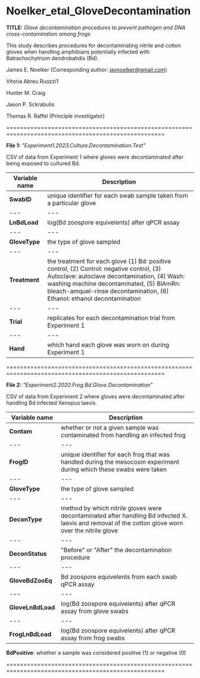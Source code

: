 # Noelker_etal_GloveDecontamination
**TITLE:** _Glove decontamination procedures to prevent pathogen and DNA cross-contamination among frogs_

This study describes procedures for decontaminating nitrile and cotton gloves when handling amphibians potentially infected with Batrachochytrium dendrobatidis (Bd).

James E. Noelker (Corresponding author: jaynoelker@gmail.com)

Vitoria Abreu Ruozzi1

Hunter M. Craig

Jason P. Sckrabulis

Thomas R. Raffel (Principle investigator)

====================================================================================================

**File 1:** _"Experiment1.2023.Culture.Decontamination.Test"_

CSV of data from Experiment 1 where gloves were decontaminated after being exposed to cultured Bd.

| Variable name | Description |
| --- | --- |
| **SwabID** | unique identifier for each swab sample taken from a particular glove |
| --- | --- |
| **LnBdLoad** | log(Bd zoospore equivelents) after qPCR assay |
| --- | --- |
| **GloveType** | the type of glove sampled |
| --- | --- |
| **Treatment** | the treatment for each glove (1) Bd: positive control, (2) Control: negative control, (3) Autoclave: autoclave decontamination, (4) Wash: washing machine decontaminated, (5) BlAmRn: bleach-amquel-rinse decontamination, (6) Ethanol: ethanol decontamination |
| --- | --- |
| **Trial** | replicates for each decontamination trial from Experiment 1 |
| --- | --- |
| **Hand** | which hand each glove was worn on during Experiment 1 |

====================================================================================================

**File 2:** _"Experiment2.2020.Frog.Bd.Glove.Decontamination"_

CSV of data from Experiment 2 where gloves were decontaminated after handling Bd infected Xenopus laevis.

| Variable name | Description |
| --- | --- |
| **Contam** | whether or not a given sample was contaminated from handling an infected frog |
| --- | --- |
| **FrogID** | unique identifier for each frog that was handled during the mesocosm experiment during which these swabs were taken |
| --- | --- |
| **GloveType** | the type of glove sampled|
| --- | --- |
| **DeconType** | method by which nitrile gloves were decontaminated after handling Bd infected X. laevis and removal of the cotton glove worn over the nitrile glove |
| --- | --- |
| **DeconStatus** | "Before" or "After" the decontamination procedure |
| --- | --- |
| **GloveBdZooEq** | Bd zoospore equivelents from each swab qPCR assay |
| --- | --- |
| **GloveLnBdLoad** | log(Bd zoospore equivelents) after qPCR assay from glove swabs |
| --- | --- |
| **FrogLnBdLoad** | log(Bd zoospore equivelents) after qPCR assay from frog swabs |

**BdPositive**: whether a sample was considered positive (1) or negative (0)

====================================================================================================
